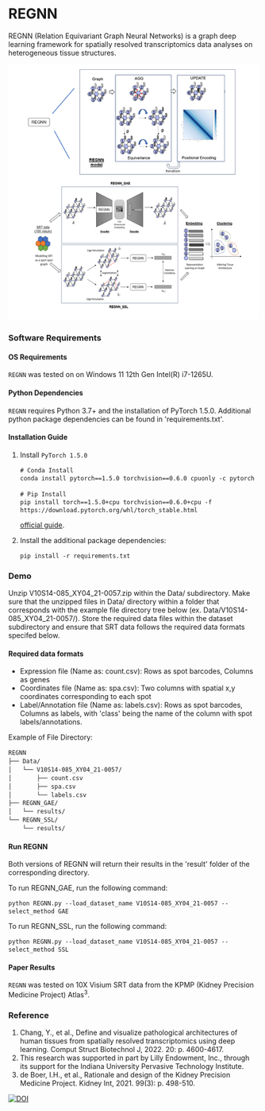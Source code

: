 # REGNN
REGNN (Relation Equivariant Graph Neural Networks) is a graph deep learning framework for spatially resolved transcriptomics data analyses on heterogeneous tissue structures. 

![Schema](REGNNSchema.png)

### Software Requirements

#### OS Requirements
``` REGNN ``` was tested on on Windows 11 12th Gen Intel(R) i7-1265U.

#### Python Dependencies
``` REGNN ``` requires Python 3.7+ and the installation of PyTorch 1.5.0. Additional python package dependencies can be found in 'requirements.txt'.

#### Installation Guide
1. Install ```PyTorch 1.5.0``` 
    ```
    # Conda Install
    conda install pytorch==1.5.0 torchvision==0.6.0 cpuonly -c pytorch

    # Pip Install
    pip install torch==1.5.0+cpu torchvision==0.6.0+cpu -f https://download.pytorch.org/whl/torch_stable.html
    ```
    [official guide](https://pytorch.org/get-started/previous-versions/#linux-and-windows-9).

2. Install the additional package dependencies:
    ```
    pip install -r requirements.txt
    ```

### Demo

Unzip V10S14-085_XY04_21-0057.zip within the Data/ subdirectory. Make sure that the unzipped files in Data/ directory within a folder that corresponds with the example file directory tree below (ex. Data/V10S14-085_XY04_21-0057/). Store the required data files within the dataset subdirectory and ensure that SRT data follows the required data formats specifed below.

#### Required data formats
* Expression file (Name as: count.csv): Rows as spot barcodes, Columns as genes
* Coordinates file (Name as: spa.csv): Two columns with spatial x,y coordinates corresponding to each spot
* Label/Annotation file (Name as: labels.csv): Rows as spot barcodes, Columns as labels, with 'class' being the name of the column with spot labels/annotations.

Example of File Directory:
```md
REGNN
├── Data/
│   └── V10S14-085_XY04_21-0057/
│       ├── count.csv
│       ├── spa.csv
│       └── labels.csv
├── REGNN_GAE/
│   └── results/
└── REGNN_SSL/
    └── results/
```

#### Run REGNN
Both versions of REGNN will return their results in the 'result' folder of the corresponding directory. 

To run REGNN_GAE, run the following command:
```
python REGNN.py --load_dataset_name V10S14-085_XY04_21-0057 --select_method GAE
```

To run REGNN_SSL, run the following command:
```
python REGNN.py --load_dataset_name V10S14-085_XY04_21-0057 --select_method SSL
```

#### Paper Results
``` REGNN ``` was tested on 10X Visium SRT data from the KPMP (Kidney Precision Medicine Project) Atlas<sup>3</sup>. 

### Reference
1. Chang, Y., et al., Define and visualize pathological architectures of human tissues from spatially resolved transcriptomics using deep learning. Comput Struct Biotechnol J, 2022. 20: p. 4600-4617.
2. This research was supported in part by Lilly Endowment, Inc., through its support for the Indiana University Pervasive Technology Institute.
3. de Boer, I.H., et al., Rationale and design of the Kidney Precision Medicine Project. Kidney Int, 2021. 99(3): p. 498-510.

[![DOI](https://zenodo.org/badge/DOI/10.5281/zenodo.15268106.svg)](https://doi.org/10.5281/zenodo.15268106)

